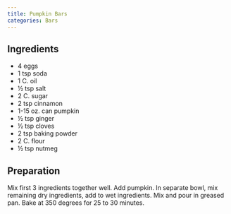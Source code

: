 ```yaml
---
title: Pumpkin Bars
categories: Bars
---
```


## Ingredients

- 4 eggs
- 1 tsp soda
- 1 C. oil
- ½ tsp salt
- 2 C. sugar
- 2 tsp cinnamon
- 1-15 oz. can pumpkin
- ½ tsp ginger
- ½ tsp cloves
- 2 tsp baking powder
- 2 C. flour
- ½ tsp nutmeg

## Preparation

Mix first 3 ingredients together well.  Add pumpkin.  In separate bowl, mix remaining dry ingredients, add to wet ingredients. Mix and pour in greased pan.  Bake at 350 degrees for 25 to 30 minutes.

